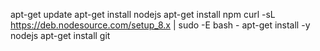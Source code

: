  apt-get update
 apt-get install nodejs
 apt-get install npm
 curl -sL https://deb.nodesource.com/setup_8.x | sudo -E bash -
 apt-get install -y nodejs
 apt-get install git

 